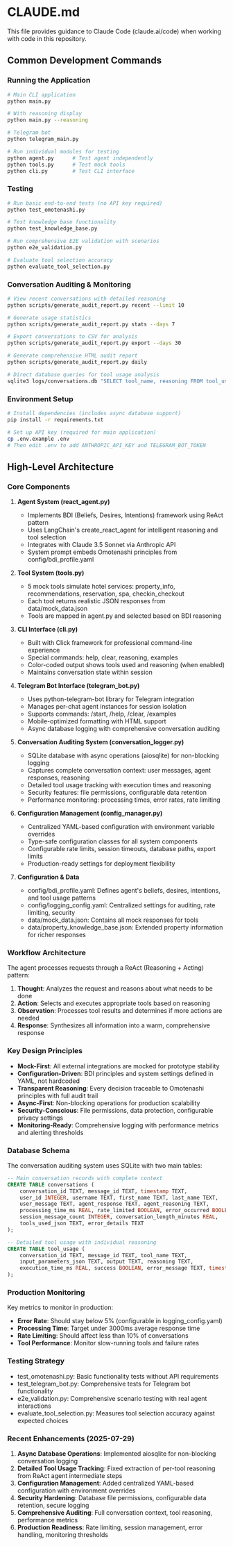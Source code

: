 # CLAUDE.md

This file provides guidance to Claude Code (claude.ai/code) when working with code in this repository.

## Common Development Commands

### Running the Application
```bash
# Main CLI application
python main.py

# With reasoning display
python main.py --reasoning

# Telegram bot
python telegram_main.py

# Run individual modules for testing
python agent.py      # Test agent independently
python tools.py      # Test mock tools
python cli.py        # Test CLI interface
```

### Testing
```bash
# Run basic end-to-end tests (no API key required)
python test_omotenashi.py

# Test knowledge base functionality
python test_knowledge_base.py

# Run comprehensive E2E validation with scenarios
python e2e_validation.py

# Evaluate tool selection accuracy
python evaluate_tool_selection.py
```

### Conversation Auditing & Monitoring
```bash
# View recent conversations with detailed reasoning
python scripts/generate_audit_report.py recent --limit 10

# Generate usage statistics
python scripts/generate_audit_report.py stats --days 7

# Export conversations to CSV for analysis
python scripts/generate_audit_report.py export --days 30

# Generate comprehensive HTML audit report
python scripts/generate_audit_report.py daily

# Direct database queries for tool usage analysis
sqlite3 logs/conversations.db "SELECT tool_name, reasoning FROM tool_usage ORDER BY timestamp DESC LIMIT 5"
```

### Environment Setup
```bash
# Install dependencies (includes async database support)
pip install -r requirements.txt

# Set up API key (required for main application)
cp .env.example .env
# Then edit .env to add ANTHROPIC_API_KEY and TELEGRAM_BOT_TOKEN
```

## High-Level Architecture

### Core Components

1. **Agent System (react_agent.py)**
   - Implements BDI (Beliefs, Desires, Intentions) framework using ReAct pattern
   - Uses LangChain's create_react_agent for intelligent reasoning and tool selection
   - Integrates with Claude 3.5 Sonnet via Anthropic API
   - System prompt embeds Omotenashi principles from config/bdi_profile.yaml

2. **Tool System (tools.py)**
   - 5 mock tools simulate hotel services: property_info, recommendations, reservation, spa, checkin_checkout
   - Each tool returns realistic JSON responses from data/mock_data.json
   - Tools are mapped in agent.py and selected based on BDI reasoning

3. **CLI Interface (cli.py)**
   - Built with Click framework for professional command-line experience
   - Special commands: help, clear, reasoning, examples
   - Color-coded output shows tools used and reasoning (when enabled)
   - Maintains conversation state within session

4. **Telegram Bot Interface (telegram_bot.py)**
   - Uses python-telegram-bot library for Telegram integration
   - Manages per-chat agent instances for session isolation
   - Supports commands: /start, /help, /clear, /examples
   - Mobile-optimized formatting with HTML support
   - Async database logging with comprehensive conversation auditing

5. **Conversation Auditing System (conversation_logger.py)**
   - SQLite database with async operations (aiosqlite) for non-blocking logging
   - Captures complete conversation context: user messages, agent responses, reasoning
   - Detailed tool usage tracking with execution times and reasoning
   - Security features: file permissions, configurable data retention
   - Performance monitoring: processing times, error rates, rate limiting

6. **Configuration Management (config_manager.py)**
   - Centralized YAML-based configuration with environment variable overrides
   - Type-safe configuration classes for all system components
   - Configurable rate limits, session timeouts, database paths, export limits
   - Production-ready settings for deployment flexibility

7. **Configuration & Data**
   - config/bdi_profile.yaml: Defines agent's beliefs, desires, intentions, and tool usage patterns
   - config/logging_config.yaml: Centralized settings for auditing, rate limiting, security
   - data/mock_data.json: Contains all mock responses for tools
   - data/property_knowledge_base.json: Extended property information for richer responses

### Workflow Architecture

The agent processes requests through a ReAct (Reasoning + Acting) pattern:
1. **Thought**: Analyzes the request and reasons about what needs to be done
2. **Action**: Selects and executes appropriate tools based on reasoning
3. **Observation**: Processes tool results and determines if more actions are needed
4. **Response**: Synthesizes all information into a warm, comprehensive response

### Key Design Principles

- **Mock-First**: All external integrations are mocked for prototype stability
- **Configuration-Driven**: BDI principles and system settings defined in YAML, not hardcoded
- **Transparent Reasoning**: Every decision traceable to Omotenashi principles with full audit trail
- **Async-First**: Non-blocking operations for production scalability
- **Security-Conscious**: File permissions, data protection, configurable privacy settings
- **Monitoring-Ready**: Comprehensive logging with performance metrics and alerting thresholds

### Database Schema

The conversation auditing system uses SQLite with two main tables:

```sql
-- Main conversation records with complete context
CREATE TABLE conversations (
    conversation_id TEXT, message_id TEXT, timestamp TEXT,
    user_id INTEGER, username TEXT, first_name TEXT, last_name TEXT,
    user_message TEXT, agent_response TEXT, agent_reasoning TEXT,
    processing_time_ms REAL, rate_limited BOOLEAN, error_occurred BOOLEAN,
    session_message_count INTEGER, conversation_length_minutes REAL,
    tools_used_json TEXT, error_details TEXT
);

-- Detailed tool usage with individual reasoning
CREATE TABLE tool_usage (
    conversation_id TEXT, message_id TEXT, tool_name TEXT,
    input_parameters_json TEXT, output TEXT, reasoning TEXT,
    execution_time_ms REAL, success BOOLEAN, error_message TEXT, timestamp TEXT
);
```

### Production Monitoring

Key metrics to monitor in production:
- **Error Rate**: Should stay below 5% (configurable in logging_config.yaml)
- **Processing Time**: Target under 3000ms average response time
- **Rate Limiting**: Should affect less than 10% of conversations
- **Tool Performance**: Monitor slow-running tools and failure rates

### Testing Strategy

- test_omotenashi.py: Basic functionality tests without API requirements
- test_telegram_bot.py: Comprehensive tests for Telegram bot functionality
- e2e_validation.py: Comprehensive scenario testing with real agent interactions
- evaluate_tool_selection.py: Measures tool selection accuracy against expected choices

### Recent Enhancements (2025-07-29)

1. **Async Database Operations**: Implemented aiosqlite for non-blocking conversation logging
2. **Detailed Tool Usage Tracking**: Fixed extraction of per-tool reasoning from ReAct agent intermediate steps
3. **Configuration Management**: Added centralized YAML-based configuration with environment overrides
4. **Security Hardening**: Database file permissions, configurable data retention, secure logging
5. **Comprehensive Auditing**: Full conversation context, tool reasoning, performance metrics
6. **Production Readiness**: Rate limiting, session management, error handling, monitoring thresholds